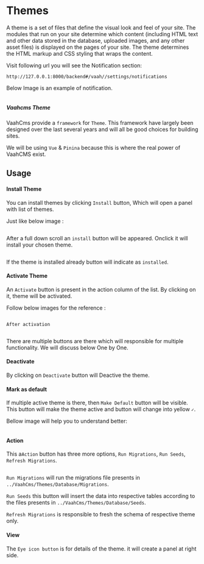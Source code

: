 # Themes

A theme is a set of files that define the visual look and feel of your site. The modules that run on your site determine which content (including HTML text and other data stored in the database, uploaded images, and any other asset files) is displayed on the pages of your site. The theme determines the HTML markup and CSS styling that wraps the content.



Visit following url you will see the Notification section:
```
http://127.0.0.1:8000/backend#/vaah//settings/notifications
```
Below Image is an example of notification.

<img :src="$withBase('/images/2.x-themes-1.png')">



##### Vaahcms Theme

VaahCms provide a `framework` for `Theme`. This framework have largely been designed over the last several years and will all be good choices for building sites.

We will be using `Vue` & `Pinina` because this is where the real power of VaahCMS exist.

## Usage

#### Install Theme

You can install themes by clicking `Install` button, Which will open a panel with list of themes.

Just like below image :

<img :src="$withBase('/images/2.x-themes-2.png')">

After a full down scroll an `install` button will be appeared. Onclick it will install your chosen theme. 

<img :src="$withBase('/images/2.x-themes-3.png')">

If the theme is installed already button will indicate as `installed`.

#### Activate Theme

An `Activate` button is present in the action column of the list. By clicking on it, theme will be activated.

Follow below images for the reference :

<img :src="$withBase('/images/2.x-themes-4.png')">

`After activation`

<img :src="$withBase('/images/2.x-themes-5.png')">

There are multiple buttons are there which will responsible for multiple functionality.
We will discuss below One by One.

#### Deactivate

By clicking on `Deactivate` button will Deactive the theme.

#### Mark as default

If multiple active theme is there, then `Make Default` button will be visible.
This button will make the theme active and button will change into yellow `✓`.

Bellow image will help you to understand better:

<img :src="$withBase('/images/2.x-themes-6.png')">

#### Action

This a`Action` button has three more options, `Run Migrations`, `Run Seeds`, `Refresh Migrations`.

<img :src="$withBase('/images/2.x-themes-7.png')">

`Run Migrations` will run the migrations file presents in `../VaahCms/Themes/Database/Migrations`.

`Run Seeds` this button will insert the data into respective tables according to the files presents in `../VaahCms/Themes/Database/Seeds`.

`Refresh Migrations` is responsible to fresh the schema of respective theme only.

#### View

The `Eye icon button` is for details of the theme. it will create a panel at right side.

<img :src="$withBase('/images/2.x-themes-8.png')">











